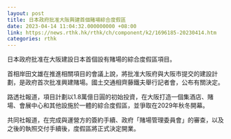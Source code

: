 ```yaml
---
layout: post
title: 日本政府批准大阪興建首個賭場綜合度假區
date: 2023-04-14 11:04:32.000000000 +08:00
link: https://news.rthk.hk/rthk/ch/component/k2/1696185-20230414.htm
categories: rthk
---
```


日本政府批准在大阪建設日本首個設有賭場的綜合度假區項目。

首相岸田文雄在推進相關項目的會議上說，將批准大阪府與大阪市提交的建設計劃，是政府首次批准興建賭場。國土交通相齊藤鐵夫舉行記者會，公布有關決定。

路透社報道，項目計劃以1.8萬億日圓的初始投資，在大阪打造一個集酒店、賭場、會展中心和其他設施於一體的綜合度假區，並爭取在2029年秋冬開幕。

共同社報道，在完成與運營方的簽約手續、政府「賭場管理委員會」的審查，以及之後的執照交付手續後，度假區將正式決定開業。
